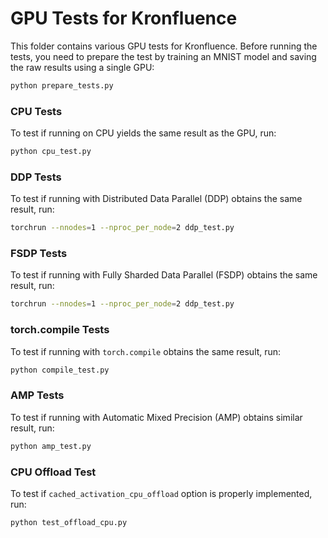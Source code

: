 # GPU Tests for Kronfluence

This folder contains various GPU tests for Kronfluence. Before running the tests, you need to prepare the 
test by training an MNIST model and saving the raw results using a single GPU:
```bash
python prepare_tests.py
```

### CPU Tests
To test if running on CPU yields the same result as the GPU, run:
```bash
python cpu_test.py
```

### DDP Tests
To test if running with Distributed Data Parallel (DDP) obtains the same result, run:
```bash
torchrun --nnodes=1 --nproc_per_node=2 ddp_test.py
```

### FSDP Tests
To test if running with Fully Sharded Data Parallel (FSDP) obtains the same result, run:
```bash
torchrun --nnodes=1 --nproc_per_node=2 ddp_test.py
```

### torch.compile Tests
To test if running with `torch.compile` obtains the same result, run:
```bash
python compile_test.py
```

### AMP Tests
To test if running with Automatic Mixed Precision (AMP) obtains similar result, run:
```bash
python amp_test.py
```

### CPU Offload Test
To test if `cached_activation_cpu_offload` option is properly implemented, run:
```bash
python test_offload_cpu.py
```

